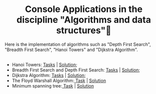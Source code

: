 <h1 align="center"> Console Applications in the discipline "Algorithms and data structures"🧾</h1>
Here is the implementation of algorithms such as "Depth First Search", "Breadth First Search", "Hanoi Towers" and "Dijkstra Algorithm".
<br><br>
<ul>
  <li>Hanoi Towers: <a href="">Tasks</a> | <a href="https://github.com/zephyrXXX/Algorithms-and-data-structures-part1/blob/master/lab01.cpp">Solution</a>;</li>
  <li>Breadth First Search and Depth First Search: <a href="https://github.com/zephyrXXX/Algorithms-and-data-structures-part1/blob/master/%D0%90%D0%BB%D0%B3%D0%BE%D1%80%D0%B8%D1%82%D0%BC%D1%8B_%D0%B8_%D1%81%D1%82%D1%80%D1%83%D0%BA%D1%82%D1%83%D1%80%D1%8B_%D0%B4%D0%B0%D0%BD%D0%BD%D1%8B%D1%85_%D0%A1%D0%B5%D0%BC%D0%B5%D1%81%D1%82%D1%80_2_%D0%9B%D0%B0%D0%B1%D0%BE%D0%B0%D1%80%D1%82%D0%BE%D1%80%D0%BD%D0%B0%D1%8F_%D1%80%D0%B0%D0%B1%D0%BE%D1%82%D0%B0_2_%D0%93%D1%80%D0%B0%D1%84%D1%8B.docx">Tasks</a> | <a href="https://github.com/zephyrXXX/Algorithms-and-data-structures-part1/blob/master/lab02.cpp">Solution</a>;</li>
  <li>Dijkstra Algorithm: <a href="https://github.com/zephyrXXX/Algorithms-and-data-structures-part1/blob/master/%D0%90%D0%BB%D0%B3%D0%BE%D1%80%D0%B8%D1%82%D0%BC%D1%8B_%D0%B8_%D1%81%D1%82%D1%80%D1%83%D0%BA%D1%82%D1%83%D1%80%D1%8B_%D0%B4%D0%B0%D0%BD%D0%BD%D1%8B%D1%85_%D0%A1%D0%B5%D0%BC%D0%B5%D1%81%D1%82%D1%80_2_%D0%9B%D0%B0%D0%B1%D0%BE%D0%B0%D1%80%D1%82%D0%BE%D1%80%D0%BD%D0%B0%D1%8F_%D1%80%D0%B0%D0%B1%D0%BE%D1%82%D0%B0_3_%D0%93%D1%80%D0%B0%D1%84%D1%8B.docx">Tasks</a> | <a href="https://github.com/zephyrXXX/Algorithms-and-data-structures-part1/blob/master/lab03.cpp">Solution</a>;</li>
  <li>The Floyd Warshall Algorithm:<a href="https://github.com/zephyrXXX/Algorithms-and-data-structures-part1/blob/master/%D0%90%D0%BB%D0%B3%D0%BE%D1%80%D0%B8%D1%82%D0%BC%D1%8B%20%D0%B8%20%D1%81%D1%82%D1%80%D1%83%D0%BA%D1%82%D1%83%D1%80%D1%8B%20%D0%B4%D0%B0%D0%BD%D0%BD%D1%8B%D1%85.%20%D0%A1%D0%B5%D0%BC%D0%B5%D1%81%D1%82%D1%80%202.%20%D0%9B%D0%B0%D0%B1%D0%BE%D0%B0%D1%80%D1%82%D0%BE%D1%80%D0%BD%D0%B0%D1%8F%20%D1%80%D0%B0%D0%B1%D0%BE%D1%82%D0%B0%204.%20%D0%93%D1%80%D0%B0%D1%84%D1%8B.docx"> Task</a> | <a href="https://github.com/zephyrXXX/Algorithms-and-data-structures-part1/blob/master/lab04.cpp">Solution</a></li>
  <li>Minimum spanning tree:<a href="https://github.com/zephyrXXX/Algorithms-and-data-structures-part1/blob/master/%D0%9B%D0%B0%D0%B1%D0%BE%D1%80%D0%B0%D1%82%D0%BE%D1%80%D0%BD%D0%B0%D1%8F_%D1%80%D0%B0%D0%B1%D0%BE%D1%82%D0%B0_%E2%84%965.docx"> Task</a> | <a href="https://github.com/zephyrXXX/Algorithms-and-data-structures-part1/blob/master/lab05.cpp">Solution</a></li>
</ul>
